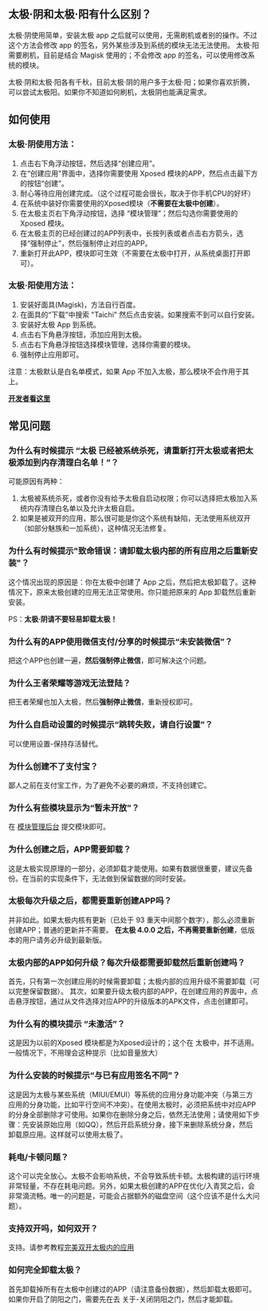 ## 太极·阴和太极·阳有什么区别？

太极·阴使用简单，安装太极 app 之后就可以使用，无需刷机或者别的操作。不过这个方法会修改 app 的签名，另外某些涉及到系统的模块无法无法使用。
太极·阳需要刷机，目前是结合 Magisk 使用的；不会修改 app 的签名，可以使用修改系统的模块。

太极·阴和太极·阳各有千秋，目前太极·阴的用户多于太极·阳；如果你喜欢折腾，可以尝试太极阳。如果你不知道如何刷机，太极阴也能满足需求。

## 如何使用

### 太极·阴使用方法：

1. 点击右下角浮动按钮，然后选择“创建应用”。
2. 在“创建应用”界面中，选择你需要使用 Xposed 模块的APP，然后点击最下方的按钮“创建”。
3. 耐心等待应用创建完成。（这个过程可能会很长，取决于你手机CPU的好坏）
4. 在系统中装好你需要使用的Xposed模块（**不需要在太极中创建**）。
5. 在太极主页右下角浮动按钮，选择 “模块管理”；然后勾选你需要使用的 Xposed 模块。
6. 在太极主页的已经创建过的APP列表中，长按列表或者点击右方箭头，选择“强制停止”，然后强制停止对应的APP。
7. 重新打开此APP，模块即可生效（不需要在太极中打开，从系统桌面打开即可）。

### 太极·阳使用方法：

1. 安装好面具(Magisk)，方法自行百度。
2. 在面具的“下载”中搜索 "Taichi" 然后点击安装。如果搜索不到可以自行安装。
3. 安装好太极 App 到系统。
4. 点击右下角悬浮按钮，添加应用到太极。
5. 点击右下角悬浮按钮选择模块管理，选择你需要的模块。
6. 强制停止应用即可。

注意：太极默认是白名单模式，如果 App 不加入太极，那么模块不会作用于其上。

**[开发者看这里](For-Xposed-developer)**

## 常见问题

### 为什么有时候提示 “太极 已经被系统杀死，请重新打开太极或者把太极添加到内存清理白名单！”？

可能原因有两种：

1. 太极被系统杀死，或者你没有给予太极自启动权限；你可以选择把太极加入系统内存清理白名单以及允许太极自启。
2. 如果是被双开的应用，那么很可能是你这个系统有缺陷，无法使用系统双开（如部分魅族和一加系统），这种情况无法修复。

### 为什么有时候提示"致命错误：请卸载太极内部的所有应用之后重新安装"？

这个情况出现的原因是：你在太极中创建了 App 之后，然后把太极卸载了。这种情况下，原来太极创建的应用无法正常使用。你只能把原来的 App 卸载然后重新安装。

PS：**太极·阴请不要轻易卸载太极！**

### 为什么有的APP使用微信支付/分享的时候提示“未安装微信”？

把这个APP也创建一遍，**然后强制停止微信**，即可解决这个问题。

### 为什么王者荣耀等游戏无法登陆？

把王者荣耀也加入太极，然后**强制停止微信**，重新授权即可。

### 为什么自启动设置的时候提示“跳转失败，请自行设置”？

可以使用设置-保持存活替代。

### 为什么创建不了支付宝？

鄙人之前在支付宝工作，为了避免不必要的麻烦，不支持创建它。

### 为什么有些模块显示为“暂未开放”？

在 [模块管理后台](http://admin.taichi.cool) 提交模块即可。

### 为什么创建之后，APP需要卸载？

这是太极实现原理的一部分，必须卸载才能使用。如果有数据很重要，建议先备份。在当前的实现条件下，无法做到保留数据的同时安装。

### 太极每次升级之后，都需要重新创建APP吗？

并非如此。如果太极内核有更新（已处于 93 重天中间那个数字），那么必须重新创建APP；普通的更新并不需要。
**在太极 4.0.0 之后，不再需要重新创建**，低版本的用户请务必升级到最新版。 

### 太极内部的APP如何升级？每次升级都需要卸载然后重新创建吗？

首先，只有第一次创建应用的时候需要卸载；太极内部的应用升级不需要卸载（可以完整保留数据）。
其次，如果要升级太极内部的APP，在创建应用的界面中，点击悬浮按钮，通过从文件选择对应APP的升级版本的APK文件，点击创建即可。

### 为什么有的模块提示 “未激活”？

这是因为以前的Xposed 模块都是为Xposed设计的；这个在 太极中，并不适用。一般情况下，不用理会这种提示（比如音量放大）

### 为什么安装的时候提示“与已有应用签名不同”？

这是因为太极与某些系统（MIUI/EMUI）等系统的应用分身功能冲突（与第三方应用的分身功能，比如平行空间不冲突）。在使用太极时，必须把系统中对应APP的分身全部删除才可使用。如果你在删除分身之后，依然无法使用；请使用如下步骤：先安装原始应用（如QQ），然后开启系统分身，接下来删除系统分身，然后卸载原应用。这样就可以使用太极了。

### 耗电/卡顿问题？

这个可以完全放心。太极不会影响系统，不会导致系统卡顿。太极构建的运行环境非常轻量，不存在耗电问题。另外，如果太极创建的APP在优化/入青冥之后，会非常滴流畅。唯一的问题是，可能会占据额外的磁盘空间（这个应该不是什么大问题）。

### 支持双开吗，如何双开？

支持。请参考教程[完美双开太极内的应用](https://mp.weixin.qq.com/s?__biz=MjM5Njg5ODU2NA==&mid=2257498282&idx=1&sn=35acc4c6ead17fbc3a84409dfdaea8cc&chksm=a59822c192efabd725acbcd1f82a5062e28543b539a4e41c53934182571d0177e17de3a1cced&token=1211739544&lang=zh_CN#rd)

### 如何完全卸载太极？

首先卸载掉所有在太极中创建过的APP（请注意备份数据），然后卸载太极即可。
如果你开启了阴阳之门，需要先在去  关于-关闭阴阳之门，然后才能卸载。

